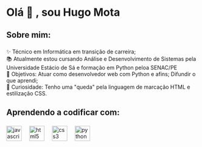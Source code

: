 <h1 align="left">Olá 👋 , sou Hugo Mota</h1>

###

<h2 align="left">Sobre mim:</h2>

###

<p align="left">✨ Técnico em Informática em transição de carreira;<br>📚 Atualmente estou cursando Análise e Desenvolvimento de Sistemas pela Universidade Estácio de Sá e formação em Python peloa SENAC/PE<br>🎯 Objetivos: Atuar como desenvolvedor web com Python e afins; Difundir o que aprendi;<br>🎲 Curiosidade: Tenho uma "queda" pela linguagem de marcação HTML e estilização CSS.</p>

###

<h2 align="left">Aprendendo a codificar com:</h2>

###

<div align="left">
  <img src="https://cdn.jsdelivr.net/gh/devicons/devicon/icons/javascript/javascript-original.svg" height="40" alt="javascript logo"  />
  <img width="12" />
  <img src="https://cdn.jsdelivr.net/gh/devicons/devicon/icons/html5/html5-original.svg" height="40" alt="html5 logo"  />
  <img width="12" />
  <img src="https://cdn.jsdelivr.net/gh/devicons/devicon/icons/css3/css3-original.svg" height="40" alt="css3 logo"  />
  <img width="12" />
  <img src="https://cdn.jsdelivr.net/gh/devicons/devicon/icons/python/python-original.svg" height="40" alt="python logo"  />
</div>

###

<!---
hugomotadev/hugomotadev is a ✨ special ✨ repository because its `README.md` (this file) appears on your GitHub profile.
You can click the Preview link to take a look at your changes.
--->
